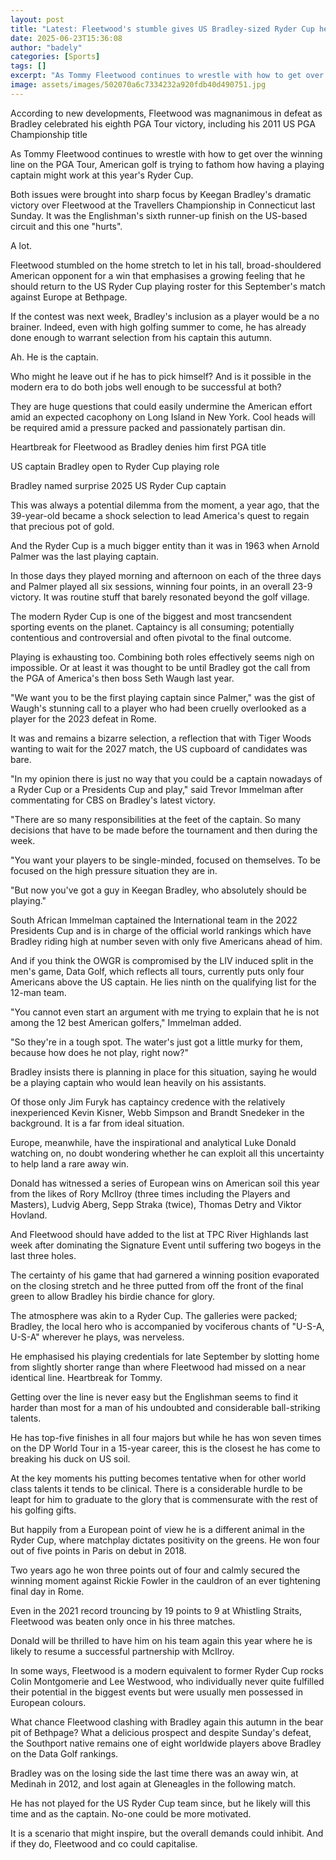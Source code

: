 ```yaml
---
layout: post
title: "Latest: Fleetwood's stumble gives US Bradley-sized Ryder Cup headache"
date: 2025-06-23T15:36:08
author: "badely"
categories: [Sports]
tags: []
excerpt: "As Tommy Fleetwood continues to wrestle with how to get over the winning line on the PGA Tour, American golf is trying to fathom how having a playing "
image: assets/images/502070a6c7334232a920fdb40d490751.jpg
---
```


According to new developments, Fleetwood was magnanimous in defeat as Bradley celebrated his eighth PGA Tour victory, including his 2011 US PGA Championship title

As Tommy Fleetwood continues to wrestle with how to get over the winning line on the PGA Tour, American golf is trying to fathom how having a playing captain might work at this year's Ryder Cup.

Both issues were brought into sharp focus by Keegan Bradley's dramatic victory over Fleetwood at the Travellers Championship in Connecticut last Sunday. It was the Englishman's sixth runner-up finish on the US-based circuit and this one "hurts".

A lot.

Fleetwood stumbled on the home stretch to let in his tall, broad-shouldered American opponent for a win that emphasises a growing feeling that he should return to the US Ryder Cup playing roster for this September's match against Europe at Bethpage.

If the contest was next week, Bradley's inclusion as a player would be a no brainer.  Indeed, even with high golfing summer to come, he has already done enough to warrant selection from his captain this autumn.

Ah. He is the captain.

Who might he leave out if he has to pick himself? And is it possible in the modern era to do both jobs well enough to be successful at both?

They are huge questions that could easily undermine the American effort amid an expected cacophony on Long Island in New York. Cool heads will be required amid a pressure packed and passionately partisan din.

Heartbreak for Fleetwood as Bradley denies him first PGA title

US captain Bradley open to Ryder Cup playing role

Bradley named surprise 2025 US Ryder Cup captain

This was always a potential dilemma from the moment, a year ago, that the 39-year-old became a shock selection to lead America's quest to regain that precious pot of gold.

And the Ryder Cup is a much bigger entity than it was in 1963 when Arnold Palmer was the last playing captain.

In those days they played morning and afternoon on each of the three days and Palmer played all six sessions, winning four points, in an overall 23-9 victory. It was routine stuff that barely resonated beyond the golf village.

The modern Ryder Cup is one of the biggest and most trancsendent sporting events on the planet. Captaincy is all consuming; potentially contentious and controversial and often pivotal to the final outcome.

Playing is exhausting too. Combining both roles effectively seems nigh on impossible. Or at least it was thought to be until Bradley got the call from the PGA of America's then boss Seth Waugh last year.

"We want you to be the first playing captain since Palmer," was the gist of Waugh's stunning call to a player who had been cruelly overlooked as a player for the 2023 defeat in Rome.

It was and remains a bizarre selection, a reflection that with Tiger Woods wanting to wait for the 2027 match, the US cupboard of candidates was bare.

"In my opinion there is just no way that you could be a captain nowadays of a Ryder Cup or a Presidents Cup and play," said Trevor Immelman after commentating for CBS on Bradley's latest victory.

"There are so many responsibilities at the feet of the captain. So many decisions that have to be made before the tournament and then during the week.

"You want your players to be single-minded, focused on themselves. To be focused on the high pressure situation they are in.

"But now you've got a guy in Keegan Bradley, who absolutely should be playing."

South African Immelman captained the International team in the 2022 Presidents Cup and is in charge of the official world rankings which have Bradley riding high at number seven with only five Americans ahead of him.

And if you think the OWGR is compromised by the LIV induced split in the men's game, Data Golf, which reflects all tours, currently puts only four Americans above the US captain. He lies ninth on the qualifying list for the 12-man team.

"You cannot even start an argument with me trying to explain that he is not among the 12 best American golfers," Immelman added.

"So they're in a tough spot. The water's just got a little murky for them, because how does he not play, right now?"

Bradley insists there is planning in place for this situation, saying he would be a playing captain who would lean heavily on his assistants.

Of those only Jim Furyk has captaincy credence with the relatively inexperienced Kevin Kisner, Webb Simpson and Brandt Snedeker in the background. It is a far from ideal situation.

Europe, meanwhile, have the inspirational and analytical Luke Donald watching on, no doubt wondering whether he can exploit all this uncertainty to help land a rare away win.

Donald has witnessed a series of European wins on American soil this year from the likes of Rory McIlroy (three times including the Players and Masters), Ludvig Aberg, Sepp Straka (twice), Thomas Detry and Viktor Hovland.

And Fleetwood should have added to the list at TPC River Highlands last week after dominating the Signature Event until suffering two bogeys in the last three holes.

The certainty of his game that had garnered a winning position evaporated on the closing stretch and he three putted from off the front of the final green to allow Bradley his birdie chance for glory.

The atmosphere was akin to a Ryder Cup. The galleries were packed; Bradley, the local hero who is accompanied by vociferous chants of "U-S-A, U-S-A" wherever he plays, was nerveless.

He emphasised his playing credentials for late September by slotting home from slightly shorter range than where Fleetwood had missed on a near identical line.  Heartbreak for Tommy.

Getting over the line is never easy but the Englishman seems to find it harder than most for a man of his undoubted and considerable ball-striking talents.

He has top-five finishes in all four majors but while he has won seven times on the DP World Tour in a 15-year career, this is the closest he has come to breaking his duck on US soil.

At the key moments his putting becomes tentative when for other world class talents it tends to be clinical. There is a considerable hurdle to be leapt for him to graduate to the glory that is commensurate with the rest of his golfing gifts.

But happily from a European point of view he is a different animal in the Ryder Cup, where matchplay dictates positivity on the greens. He won four out of five points in Paris on debut in 2018.

Two years ago he won three points out of four and calmly secured the winning moment against Rickie Fowler in the cauldron of an ever tightening final day in Rome.

Even in the 2021 record trouncing by 19 points to 9 at Whistling Straits, Fleetwood was beaten only once in his three matches.

Donald will be thrilled to have him on his team again this year where he is likely to resume a successful partnership with McIlroy.

In some ways, Fleetwood is a modern equivalent to former Ryder Cup rocks Colin Montgomerie and Lee Westwood, who individually never quite fulfilled their potential in the biggest events but were usually men possessed in European colours.

What chance Fleetwood clashing with Bradley again this autumn in the bear pit of Bethpage? What a delicious prospect and despite Sunday's defeat, the Southport native remains one of eight worldwide players above Bradley on the Data Golf rankings.

Bradley was on the losing side the last time there was an away win, at Medinah in 2012, and lost again at Gleneagles in the following match.

He has not played for the US Ryder Cup team since, but he likely will this time and as the captain.  No-one could be more motivated.

It is a scenario that might inspire, but the overall demands could inhibit. And if they do, Fleetwood and co could capitalise.

